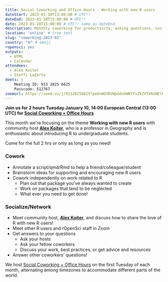 ```yaml
---
title: Social Coworking and Office Hours - Working with new R users
dateStart: 2023-01-10T13:00:00 # UTC!!
dateEnd: 2023-01-10T15:00:00 # UTC!!
date: 2023-01-10T15:00:00 # UTC!! same as dateEnd
description: Monthly coworking for productivity, asking questions, socializing
location: 'online' # free text
slug: "coworking-2023-01"
country: "🌐" # emoji
ropensci: yes
outputs:
  - HTML
  - Calendar
attendees:
  - Alex Koiter
  - Steffi LaZerte
deets: |
    Meeting ID: 913 2825 6625
    Passcode: 512767
zoomurl: https://zoom.us/j/91328256625?pwd=WGVDdWpGdnhWWTFvZkZVTkNzWElNQT09
---
```


<!--
```{r}
d <- lubridate::ymd_hms('2023-01-10 14:00:00', tz = 'Europe/Paris')
lubridate::with_tz(d, 'UTC')
lubridate::with_tz(d, 'America/Winnipeg')
```
-->

**Join us for 2 hours Tuesday January 10, 14:00 European Central (13:00 UTC) for 
[Social Coworking + Office Hours](/blog/2021/08/17/coworking-sessions/)**

This month we're focusing on the theme **Working with new R users** 
with community host **[Alex Koiter](https://alexkoiter.ca)**, who is a professor in Geography and is
enthusiastic about introducing R to undergraduate students.

Come for the full 2 hrs or only as long as you need!

### Cowork

- Annotate a script/qmd/Rmd to help a friend/colleague/student 
- Brainstorm ideas for supporting and encouraging new R users
- Cowork independently on work related to R
    - Plan out that package you’ve always wanted to create
    - Work on packages that tend to be neglected
    - What ever you need to get done!

### Socialize/Network

- Meet community host, **[Alex Koiter](https://alexkoiter.ca)**, and discuss how to share the love of R
  with new R users!
- Meet other R users and rOpenSci staff in Zoom
- Get answers to your questions
    - Ask your hosts
    - Ask your fellow coworkers
    - Discuss your work, best practices, or get advice and resources
- Answer other coworkers' questions!

We host 
[Social Coworking + Office Hours](/blog/2021/08/17/coworking-sessions/) 
on the first Tuesday of each month, alternating among timezones to 
accommodate different parts of the world.
